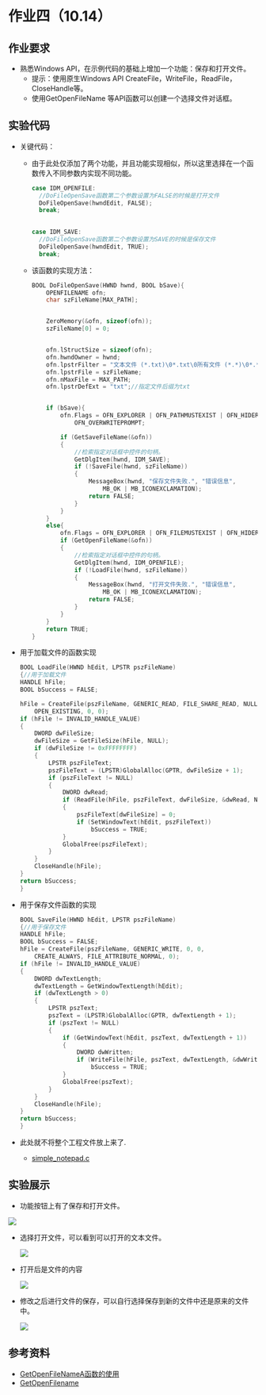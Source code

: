 # 作业四（10.14）

## 作业要求

- 熟悉Windows API，在示例代码的基础上增加一个功能：保存和打开文件。
  - 提示：使用原生Windows API CreateFile，WriteFile，ReadFile， CloseHandle等。
  - 使用GetOpenFileName 等API函数可以创建一个选择文件对话框。



## 实验代码

- 关键代码：

  - 由于此处仅添加了两个功能，并且功能实现相似，所以这里选择在一个函数传入不同参数内实现不同功能。

  	```c
  	case IDM_OPENFILE:
      //DoFileOpenSave函数第二个参数设置为FALSE的时候是打开文件
      DoFileOpenSave(hwndEdit, FALSE);			
      break;
  						 

  	case IDM_SAVE: 
      //DoFileOpenSave函数第二个参数设置为SAVE的时候是保存文件
      DoFileOpenSave(hwndEdit, TRUE);
      break;
  	```

  - 该函数的实现方法：

    ```c
    BOOL DoFileOpenSave(HWND hwnd, BOOL bSave){
    	OPENFILENAME ofn;
    	char szFileName[MAX_PATH];
    
    
    	ZeroMemory(&ofn, sizeof(ofn));
    	szFileName[0] = 0;
    
    
    	ofn.lStructSize = sizeof(ofn);
    	ofn.hwndOwner = hwnd;
    	ofn.lpstrFilter = "文本文件 (*.txt)\0*.txt\0所有文件 (*.*)\0*.*\0\0";
    	ofn.lpstrFile = szFileName;
    	ofn.nMaxFile = MAX_PATH;
    	ofn.lpstrDefExt = "txt";//指定文件后缀为txt
    
    
    	if (bSave){
    		ofn.Flags = OFN_EXPLORER | OFN_PATHMUSTEXIST | OFN_HIDEREADONLY |
    			OFN_OVERWRITEPROMPT;
    
    		if (GetSaveFileName(&ofn))
    		{
    			//检索指定对话框中控件的句柄。
    			GetDlgItem(hwnd, IDM_SAVE);
    			if (!SaveFile(hwnd, szFileName))
    			{
    				MessageBox(hwnd, "保存文件失败.", "错误信息",
    					MB_OK | MB_ICONEXCLAMATION);
    				return FALSE;
    			}
    		}
    	}
    	else{
    		ofn.Flags = OFN_EXPLORER | OFN_FILEMUSTEXIST | OFN_HIDEREADONLY;
    		if (GetOpenFileName(&ofn))
    		{
    			//检索指定对话框中控件的句柄。
    			GetDlgItem(hwnd, IDM_OPENFILE);
    			if (!LoadFile(hwnd, szFileName))
    			{
    				MessageBox(hwnd, "打开文件失败.", "错误信息",
    					MB_OK | MB_ICONEXCLAMATION);
    				return FALSE;
    			}
    		}
    	}
    	return TRUE;
    }
    ```

- 用于加载文件的函数实现
	```c
	BOOL LoadFile(HWND hEdit, LPSTR pszFileName)
	{//用于加载文件
	HANDLE hFile;
	BOOL bSuccess = FALSE;
	
	hFile = CreateFile(pszFileName, GENERIC_READ, FILE_SHARE_READ, NULL,
		OPEN_EXISTING, 0, 0);
	if (hFile != INVALID_HANDLE_VALUE)
	{
		DWORD dwFileSize;
		dwFileSize = GetFileSize(hFile, NULL);
		if (dwFileSize != 0xFFFFFFFF)
		{
			LPSTR pszFileText;
			pszFileText = (LPSTR)GlobalAlloc(GPTR, dwFileSize + 1);
			if (pszFileText != NULL)
			{
				DWORD dwRead;
				if (ReadFile(hFile, pszFileText, dwFileSize, &dwRead, NULL))
				{
					pszFileText[dwFileSize] = 0;
					if (SetWindowText(hEdit, pszFileText))
						bSuccess = TRUE;
				}
				GlobalFree(pszFileText);
			}
		}
		CloseHandle(hFile);
	}
	return bSuccess;
	}
	
	```

- 用于保存文件函数的实现
    ```c
	BOOL SaveFile(HWND hEdit, LPSTR pszFileName)
    {//用于保存文件
	HANDLE hFile;
	BOOL bSuccess = FALSE;
	hFile = CreateFile(pszFileName, GENERIC_WRITE, 0, 0,
		CREATE_ALWAYS, FILE_ATTRIBUTE_NORMAL, 0);
	if (hFile != INVALID_HANDLE_VALUE)
	{
		DWORD dwTextLength;
		dwTextLength = GetWindowTextLength(hEdit);
		if (dwTextLength > 0)
		{
			LPSTR pszText;
			pszText = (LPSTR)GlobalAlloc(GPTR, dwTextLength + 1);
			if (pszText != NULL)
			{
				if (GetWindowText(hEdit, pszText, dwTextLength + 1))
				{
					DWORD dwWritten;
					if (WriteFile(hFile, pszText, dwTextLength, &dwWritten, NULL))
						bSuccess = TRUE;
				}
				GlobalFree(pszText);
			}
		}
		CloseHandle(hFile);
	}
	return bSuccess;
    }
    ```



- 此处就不将整个工程文件放上来了.

   - [simple_notepad.c](./simple_notepad.c)

## 实验展示

- 功能按钮上有了保存和打开文件。

![](./img/1.png)

- 选择打开文件，可以看到可以打开的文本文件。
	
	![](./img/2.png)


- 打开后是文件的内容
	
	![](./img/3.png)



- 修改之后进行文件的保存，可以自行选择保存到新的文件中还是原来的文件中。
	
	![](./img/4.png)



## 参考资料

- [GetOpenFileNameA函数的使用](https://docs.microsoft.com/en-us/windows/win32/api/commdlg/nf-commdlg-getopenfilenamea)
- [GetOpenFilename](https://www.cnblogs.com/shida-liu/p/9242230.html)

